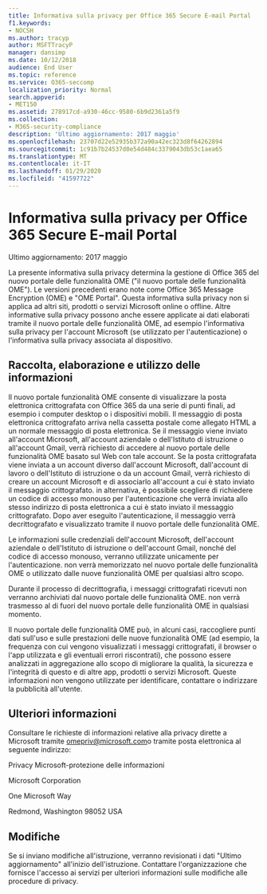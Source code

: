 ```yaml
---
title: Informativa sulla privacy per Office 365 Secure E-mail Portal
f1.keywords:
- NOCSH
ms.author: tracyp
author: MSFTTracyP
manager: dansimp
ms.date: 10/12/2018
audience: End User
ms.topic: reference
ms.service: O365-seccomp
localization_priority: Normal
search.appverid:
- MET150
ms.assetid: 278917cd-a930-46cc-9580-6b9d2361a5f9
ms.collection:
- M365-security-compliance
description: 'Ultimo aggiornamento: 2017 maggio'
ms.openlocfilehash: 23707d22e52935b372a90a42ec323d8f64262894
ms.sourcegitcommit: 1c91b7b24537d0e54d484c3379043db53c1aea65
ms.translationtype: MT
ms.contentlocale: it-IT
ms.lasthandoff: 01/29/2020
ms.locfileid: "41597722"
---
```

# <a name="privacy-statement-for-office-365-secure-email-portal"></a>Informativa sulla privacy per Office 365 Secure E-mail Portal

Ultimo aggiornamento: 2017 maggio
  
La presente informativa sulla privacy determina la gestione di Office 365 del nuovo portale delle funzionalità OME ("il nuovo portale delle funzionalità OME"). Le versioni precedenti erano note come Office 365 Message Encryption (OME) e "OME Portal". Questa informativa sulla privacy non si applica ad altri siti, prodotti o servizi Microsoft online o offline. Altre informative sulla privacy possono anche essere applicate ai dati elaborati tramite il nuovo portale delle funzionalità OME, ad esempio l'informativa sulla privacy per l'account Microsoft (se utilizzato per l'autenticazione) o l'informativa sulla privacy associata al dispositivo.
  
## <a name="collection-processing-and-use-of-your-information"></a>Raccolta, elaborazione e utilizzo delle informazioni

Il nuovo portale funzionalità OME consente di visualizzare la posta elettronica crittografata con Office 365 da una serie di punti finali, ad esempio i computer desktop o i dispositivi mobili. Il messaggio di posta elettronica crittografato arriva nella cassetta postale come allegato HTML a un normale messaggio di posta elettronica. Se il messaggio viene inviato all'account Microsoft, all'account aziendale o dell'Istituto di istruzione o all'account Gmail, verrà richiesto di accedere al nuovo portale delle funzionalità OME basato sul Web con tale account. Se la posta crittografata viene inviata a un account diverso dall'account Microsoft, dall'account di lavoro o dell'Istituto di istruzione o da un account Gmail, verrà richiesto di creare un account Microsoft e di associarlo all'account a cui è stato inviato il messaggio crittografato. in alternativa, è possibile scegliere di richiedere un codice di accesso monouso per l'autenticazione che verrà inviata allo stesso indirizzo di posta elettronica a cui è stato inviato il messaggio crittografato. Dopo aver eseguito l'autenticazione, il messaggio verrà decrittografato e visualizzato tramite il nuovo portale delle funzionalità OME.
  
Le informazioni sulle credenziali dell'account Microsoft, dell'account aziendale o dell'Istituto di istruzione o dell'account Gmail, nonché del codice di accesso monouso, verranno utilizzate unicamente per l'autenticazione. non verrà memorizzato nel nuovo portale delle funzionalità OME o utilizzato dalle nuove funzionalità OME per qualsiasi altro scopo.
  
Durante il processo di decrittografia, i messaggi crittografati ricevuti non verranno archiviati dal nuovo portale delle funzionalità OME. non verrà trasmesso al di fuori del nuovo portale delle funzionalità OME in qualsiasi momento.
  
Il nuovo portale delle funzionalità OME può, in alcuni casi, raccogliere punti dati sull'uso e sulle prestazioni delle nuove funzionalità OME (ad esempio, la frequenza con cui vengono visualizzati i messaggi crittografati, il browser o l'app utilizzata e gli eventuali errori riscontrati), che possono essere analizzati in aggregazione allo scopo di migliorare la qualità, la sicurezza e l'integrità di questo e di altre app, prodotti o servizi Microsoft. Queste informazioni non vengono utilizzate per identificare, contattare o indirizzare la pubblicità all'utente.
  
## <a name="for-more-information"></a>Ulteriori informazioni

Consultare le richieste di informazioni relative alla privacy dirette a Microsoft tramite [omepriv@microsoft.com](mailto:omepriv@microsoft.com)o tramite posta elettronica al seguente indirizzo:
  
Privacy Microsoft-protezione delle informazioni
  
Microsoft Corporation
  
One Microsoft Way
  
Redmond, Washington 98052 USA
  
## <a name="changes"></a>Modifiche

Se si inviano modifiche all'istruzione, verranno revisionati i dati "Ultimo aggiornamento" all'inizio dell'istruzione. Contattare l'organizzazione che fornisce l'accesso ai servizi per ulteriori informazioni sulle modifiche alle procedure di privacy.
  

